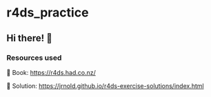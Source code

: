 # r4ds_practice

## Hi there! 👋

### Resources used

🔭 Book: https://r4ds.had.co.nz/

💬 Solution: https://jrnold.github.io/r4ds-exercise-solutions/index.html

 




